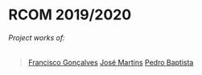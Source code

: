 # RCOM 2019/2020

###### Project works of:

> [Francisco Gonçalves](github.com/kiko-g)
> [José Martins](github.com/zepedr0)
> [Pedro Baptista](github.com/PedroBaptista3622)

